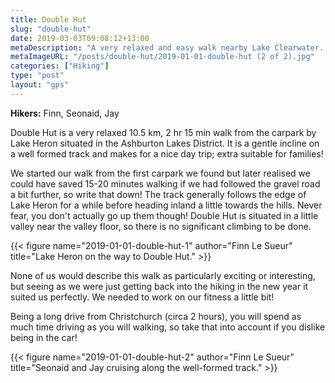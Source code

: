 ```yaml
---
title: Double Hut
slug: "double-hut"
date: 2019-03-03T09:08:12+13:00
metaDescription: "A very relaxed and easy walk nearby Lake Clearwater. While nice it is a long way to drive from Christchurch for comparatively little walking."
metaImageURL: "/posts/double-hut/2019-01-01-double-hut (2 of 2).jpg"
categories: ["Hiking"]
type: "post"
layout: "gps"
---
```


__Hikers:__ Finn, Seonaid, Jay

Double Hut is a very relaxed 10.5 km, 2 hr 15 min walk from the carpark by Lake Heron situated in the Ashburton Lakes District. It is a gentle incline on a well formed track and makes for a nice day trip; extra suitable for families!

We started our walk from the first carpark we found but later realised we could have saved 15-20 minutes walking if we had followed the gravel road a bit further, so write that down! The track generally follows the edge of Lake Heron for a while before heading inland a little towards the hills. Never fear, you don't actually go up them though! Double Hut is situated in a little valley near the valley floor, so there is no significant climbing to be done.

{{< figure name="2019-01-01-double-hut-1" author="Finn Le Sueur" title="Lake Heron on the way to Double Hut." >}}

None of us would describe this walk as particularly exciting or interesting, but seeing as we were just getting back into the hiking in the new year it suited us perfectly. We needed to work on our fitness a little bit!

Being a long drive from Christchurch (circa 2 hours), you will spend as much time driving as you will walking, so take that into account if you dislike being in the car!

{{< figure name="2019-01-01-double-hut-2" author="Finn Le Sueur" title="Seonaid and Jay cruising along the well-formed track." >}}
